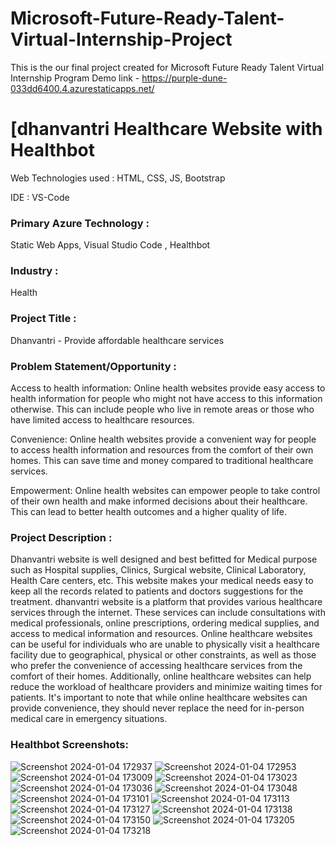 # Microsoft-Future-Ready-Talent-Virtual-Internship-Project

This is the our final project created for Microsoft Future Ready Talent Virtual Internship Program
Demo link - https://purple-dune-033dd6400.4.azurestaticapps.net/

# [dhanvantri Healthcare Website with Healthbot

Web Technologies used : HTML, CSS, JS, Bootstrap

IDE : VS-Code

### Primary Azure Technology :
Static Web Apps, Visual Studio Code , Healthbot

### Industry :
Health

### Project Title :
Dhanvantri - Provide affordable healthcare services

### Problem Statement/Opportunity :
Access to health information: Online health websites provide easy access to health information for people who might not have access to this information otherwise. This can include people who live in remote areas or those who have limited access to healthcare resources.

Convenience: Online health websites provide a convenient way for people to access health information and resources from the comfort of their own homes. This can save time and money compared to traditional healthcare services.

Empowerment: Online health websites can empower people to take control of their own health and make informed decisions about their healthcare. This can lead to better health outcomes and a higher quality of life.

### Project Description :
Dhanvantri website is well designed and best befitted for Medical purpose such as Hospital supplies, Clinics, Surgical website, Clinical Laboratory, Health Care centers, etc.
This website makes your medical needs easy to keep all the records related to patients and doctors suggestions for the treatment.
dhanvantri website is a platform that provides various healthcare services through the internet. These services can include consultations with medical professionals, online prescriptions, ordering medical supplies, and access to medical information and resources. Online healthcare websites can be useful for individuals who are unable to physically visit a healthcare facility due to geographical, physical or other constraints, as well as those who prefer the convenience of accessing healthcare services from the comfort of their homes. Additionally, online healthcare websites can help reduce the workload of healthcare providers and minimize waiting times for patients. It's important to note that while online healthcare websites can provide convenience, they should never replace the need for in-person medical care in emergency situations.




### Healthbot Screenshots:
![Screenshot 2024-01-04 172937](https://github.com/athrvadeshmukh/Microsoft-Future-Ready-Talent-Internship-Project/assets/112002659/df47b580-0151-4ef6-94e5-55807b2aa38a)
![Screenshot 2024-01-04 172953](https://github.com/athrvadeshmukh/Microsoft-Future-Ready-Talent-Internship-Project/assets/112002659/6f817a5f-fa72-4fab-8583-36d9cf3a99cb)
![Screenshot 2024-01-04 173009](https://github.com/athrvadeshmukh/Microsoft-Future-Ready-Talent-Internship-Project/assets/112002659/7cc61197-a1f2-40ec-9509-1a2f20179486)
![Screenshot 2024-01-04 173023](https://github.com/athrvadeshmukh/Microsoft-Future-Ready-Talent-Internship-Project/assets/112002659/63bcc6ba-03fe-4563-8bd1-8dcc65dd4648)
![Screenshot 2024-01-04 173036](https://github.com/athrvadeshmukh/Microsoft-Future-Ready-Talent-Internship-Project/assets/112002659/5a84ecef-aff4-4477-87ab-d973bc6e7e9b)
![Screenshot 2024-01-04 173048](https://github.com/athrvadeshmukh/Microsoft-Future-Ready-Talent-Internship-Project/assets/112002659/51256ef3-fb3f-4fb2-8cb7-cf8332c02e9c)
![Screenshot 2024-01-04 173101](https://github.com/athrvadeshmukh/Microsoft-Future-Ready-Talent-Internship-Project/assets/112002659/7bc54cb2-fd84-4a02-8aa3-28a7a52ee903)
![Screenshot 2024-01-04 173113](https://github.com/athrvadeshmukh/Microsoft-Future-Ready-Talent-Internship-Project/assets/112002659/53c22dff-c062-4bfd-9384-7ec6ba9d054e)
![Screenshot 2024-01-04 173127](https://github.com/athrvadeshmukh/Microsoft-Future-Ready-Talent-Internship-Project/assets/112002659/0bb49add-c558-4eea-ad77-5219379b3357)
![Screenshot 2024-01-04 173138](https://github.com/athrvadeshmukh/Microsoft-Future-Ready-Talent-Internship-Project/assets/112002659/17ecc68b-6e8a-4020-8e74-dccb9d350dd3)
![Screenshot 2024-01-04 173150](https://github.com/athrvadeshmukh/Microsoft-Future-Ready-Talent-Internship-Project/assets/112002659/786388a5-5777-4219-8c7a-fbde737467b3)
![Screenshot 2024-01-04 173205](https://github.com/athrvadeshmukh/Microsoft-Future-Ready-Talent-Internship-Project/assets/112002659/f1b3b704-612a-4e4e-8534-91d30480d044)
![Screenshot 2024-01-04 173218](https://github.com/athrvadeshmukh/Microsoft-Future-Ready-Talent-Internship-Project/assets/112002659/91144a02-8b61-4ffb-9ab6-2655742707fe)






